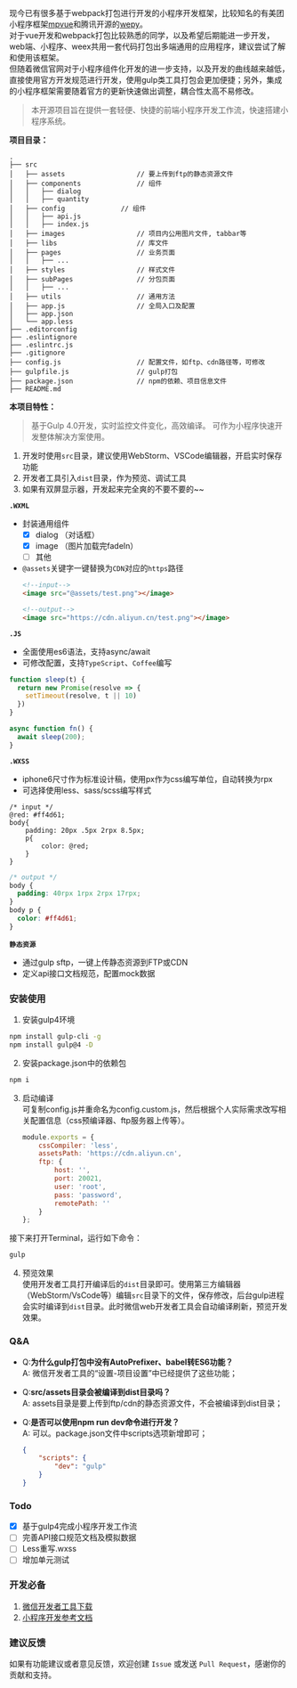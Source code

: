 现今已有很多基于webpack打包进行开发的小程序开发框架，比较知名的有美团小程序框架[mpvue](https://github.com/Meituan-Dianping/mpvue)和腾讯开源的[wepy](https://github.com/Tencent/wepy)。   
对于vue开发和webpack打包比较熟悉的同学，以及希望后期能进一步开发，web端、小程序、weex共用一套代码打包出多端通用的应用程序，建议尝试了解和使用该框架。   
但随着微信官网对于小程序组件化开发的进一步支持，以及开发的曲线越来越低，直接使用官方开发规范进行开发，使用gulp类工具打包会更加便捷；另外，集成的小程序框架需要随着官方的更新快速做出调整，耦合性太高不易修改。
      
> 本开源项目旨在提供一套轻便、快捷的前端小程序开发工作流，快速搭建小程序系统。   

**项目目录：** 

```
.
├── src                        
│   ├── assets                  // 要上传到ftp的静态资源文件
│   ├── components              // 组件
│   │   ├── dialog   
│   │   ├── quantity   
│   ├── config              // 组件
│   │   ├── api.js   
│   │   ├── index.js   
│   ├── images                  // 项目内公用图片文件, tabbar等
│   ├── libs                    // 库文件
│   ├── pages                   // 业务页面
│   │   ├── ...                
│   ├── styles                  // 样式文件
│   ├── subPages                // 分包页面
│   │   ├── ...                
│   ├── utils                   // 通用方法
│   ├── app.js                  // 全局入口及配置
│   ├── app.json                  
│   └── app.less                  
├── .editorconfig                 
├── .eslintignore                 
├── .eslintrc.js                 
├── .gitignore                 
├── config.js                   // 配置文件，如ftp、cdn路径等，可修改
├── gulpfile.js                 // gulp打包
├── package.json                // npm的依赖、项目信息文件
├── README.md                   

```

**本项目特性：**   
> 基于Gulp 4.0开发，实时监控文件变化，高效编译。 可作为小程序快速开发整体解决方案使用。
1. 开发时使用`src`目录，建议使用WebStorm、VSCode编辑器，开启实时保存功能
2. 开发者工具引入`dist`目录，作为预览、调试工具
3. 如果有双屏显示器，开发起来完全爽的不要不要的~~

**`.WXML`**
+ 封装通用组件
    - [x] dialog （对话框）
    - [x] image （图片加载完fadeIn）
    - [ ] 其他
    
+ `@assets`关键字一键替换为`CDN`对应的`https`路径
    ```html
    <!--input-->
    <image src="@assets/test.png"></image>
    
    <!--output-->
    <image src="https://cdn.aliyun.cn/test.png"></image>
    ```


**`.JS`**
+ 全面使用es6语法，支持async/await
+ 可修改配置，支持`TypeScript`、`Coffee`编写

```javascript
function sleep(t) {
  return new Promise(resolve => {
    setTimeout(resolve, t || 10)
  })
}

async function fn() {
  await sleep(200);
}
```

**`.WXSS`**
+ iphone6尺寸作为标准设计稿，使用px作为css编写单位，自动转换为rpx
+ 可选择使用less、sass/scss编写样式

```less
/* input */
@red: #ff4d61;
body{
    padding: 20px .5px 2rpx 8.5px;
    p{
        color: @red;
    }
}
```

```css
/* output */
body {
  padding: 40rpx 1rpx 2rpx 17rpx;
}
body p {
  color: #ff4d61;
}
```

**`静态资源`**
+ 通过gulp sftp，一键上传静态资源到FTP或CDN
+ 定义api接口文档规范，配置mock数据

### 安装使用
1. 安装gulp4环境

```bash
npm install gulp-cli -g
npm install gulp@4 -D
```

2. 安装package.json中的依赖包

```bash
npm i
```

3. 启动编译   
可复制config.js并重命名为config.custom.js，然后根据个人实际需求改写相关配置信息（css预编译器、ftp服务器上传等）。 
    ```javascript
    module.exports = {
        cssCompiler: 'less',
        assetsPath: 'https://cdn.aliyun.cn',
        ftp: {
            host: '',
            port: 20021,
            user: 'root',
            pass: 'password',
            remotePath: ''
        }
    };
    ```  
接下来打开Terminal，运行如下命令：

```bash
gulp
```

4. 预览效果   
使用开发者工具打开编译后的`dist`目录即可。使用第三方编辑器（WebStorm/VsCode等）编辑`src`目录下的文件，保存修改，后台gulp进程会实时编译到`dist`目录。此时微信web开发者工具会自动编译刷新，预览开发效果。


### Q&A
+ Q:**为什么gulp打包中没有AutoPrefixer、babel转ES6功能？**  
  A: 微信开发者工具的“设置-项目设置”中已经提供了这些功能；

+ Q:**src/assets目录会被编译到dist目录吗？**  
  A: assets目录是要上传到ftp/cdn的静态资源文件，不会被编译到dist目录；
  
+ Q:**是否可以使用npm run dev命令进行开发？**  
  A: 可以。package.json文件中scripts选项新增即可；
    ```json
    {
        "scripts": {
            "dev": "gulp"
        }
    }
    ```

### Todo
- [x] 基于gulp4完成小程序开发工作流
- [ ] 完善API接口规范文档及模拟数据
- [ ] Less重写.wxss
- [ ] 增加单元测试

### 开发必备
1. [微信开发者工具下载](https://mp.weixin.qq.com/debug/wxadoc/dev/devtools/download.html)
2. [小程序开发参考文档](https://mp.weixin.qq.com/debug/wxadoc/dev/framework/MINA.html)

### 建议反馈
如果有功能建议或者意见反馈，欢迎创建 `Issue` 或发送 `Pull Request`，感谢你的贡献和支持。
